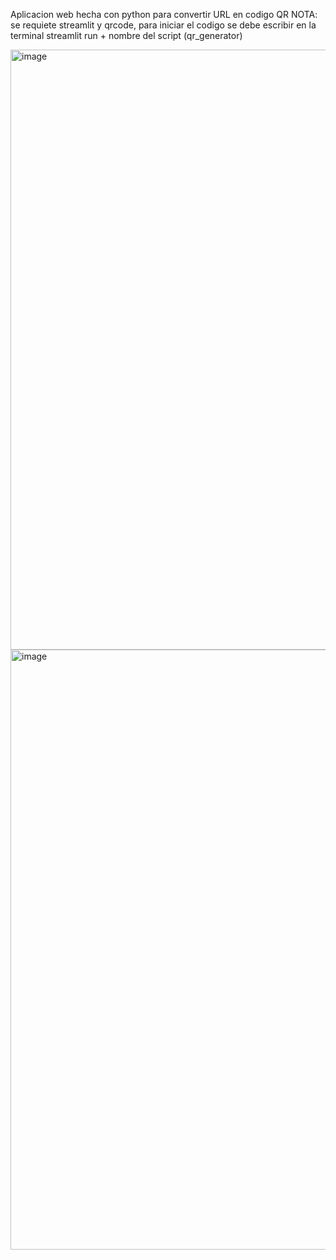 Aplicacion web hecha con python para convertir URL en codigo QR
NOTA: se requiete streamlit y qrcode, para iniciar el codigo se debe escribir en la terminal streamlit run + nombre del script (qr_generator)

<img width="960" alt="image" src="https://github.com/Juanscancelada/qr_generator/assets/123410586/b448c6e8-9b36-4f02-87f1-f0b25d57986a">

<img width="960" alt="image" src="https://github.com/Juanscancelada/qr_generator/assets/123410586/fb44ff08-c313-446b-9b28-5d0a6fb9b704">




